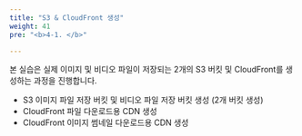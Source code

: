 ```yaml
---
title: "S3 & CloudFront 생성"
weight: 41
pre: "<b>4-1. </b>"

---
```


본 실습은 실제 이미지 및 비디오 파일이 저장되는 2개의 S3 버킷 및 CloudFront를 생성하는 과정을 진행합니다.
- S3 이미지 파일 저장 버킷 및 비디오 파일 저장 버킷 생성 (2개 버킷 생성)
- CloudFront 파일 다운로드용 CDN 생성
- CloudFront 이미지 썸네일 다운로드용 CDN 생성
